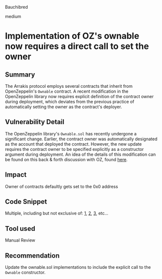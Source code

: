 Bauchibred

medium

# Implementation of OZ's ownable now requires a direct call to set the owner



## Summary

The Arrakis protocol employs several contracts that inherit from OpenZeppelin's `Ownable` contract. A recent modification in the OpenZeppelin library now requires explicit definition of the contract owner during deployment, which deviates from the previous practice of automatically setting the owner as the contract's deployer.

## Vulnerability Detail

The OpenZeppelin library's `Ownable.sol` has recently undergone a significant change. Earlier, the contract owner was automatically designated as the account that deployed the contract. However, the new update requires the contract owner to be specified explicitly as a constructor argument during deployment. An idea of the details of this modification can be found on this back & forth discussion with OZ, found [here](https://github.com/OpenZeppelin/openzeppelin-contracts/issues/4368).

## Impact

Owner of contracts defaultly gets set to the 0x0 address

## Code Snippet

Multiple, including but not exclusive of: [1](https://github.com/sherlock-audit/2023-06-arrakis/blob/9594cf930307ebbfe5cae4f8ad9e9b40b26c9fec/v2-manager-templates/contracts/SimpleManager.sol#L8-L10), [2](https://github.com/sherlock-audit/2023-06-arrakis/blob/9594cf930307ebbfe5cae4f8ad9e9b40b26c9fec/v2-core/contracts/abstract/ArrakisV2FactoryStorage.sol#L9-L11), [3](https://github.com/sherlock-audit/2023-06-arrakis/blob/9594cf930307ebbfe5cae4f8ad9e9b40b26c9fec/v2-core/contracts/ArrakisV2Factory.sol#L23), etc...

## Tool used

Manual Review

## Recommendation

Update the ownable.sol implementations to include the explicit call to the `Ownable` constructor.
